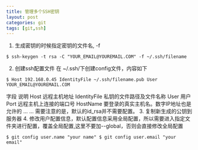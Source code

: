 ```yaml
---
title: 管理多个SSH密钥
layout: post
categories: git
tags: [git,ssh]
---
```

1. 生成密钥的时候指定密钥的文件名, -f
```
$ ssh-keygen -t rsa -C "YOUR_EMAIL@YOUREMAIL.COM" -f ~/.ssh/filename
```
2. 创建ssh配置文件
在 ~/.ssh/下创建config文件，内容如下
```
$ Host 192.168.0.45 IdentityFile ~/.ssh/filename.pub User YOUR_EMAIL@YOUREMAIL.COM
```
字段 说明 Host 远程主机地址 IdentityFile 私钥的文件路径及文件名称 User 用户 Port 远程主机上连接的端口号 HostName 要登录的真实主机名。数字IP地址也是允许的 … …
需要注意的是，默认的id_rsa并不需要配置。
3. 复制新生成的公钥到服务器
4. 修改用户配置信息，默认配置信息采用全局配置，所以需要进入指定文件夹进行配置，覆盖全局配置,这里不要加--global，否则会直接修改全局配置
```
$ git config user.name "your name" $ git config user.email "your email"
```